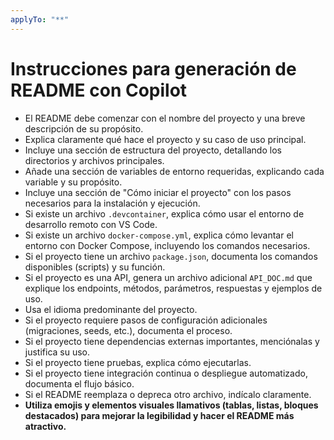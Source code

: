 ```yaml
---
applyTo: "**"
---
```


# Instrucciones para generación de README con Copilot

- El README debe comenzar con el nombre del proyecto y una breve descripción de su propósito.
- Explica claramente qué hace el proyecto y su caso de uso principal.
- Incluye una sección de estructura del proyecto, detallando los directorios y archivos principales.
- Añade una sección de variables de entorno requeridas, explicando cada variable y su propósito.
- Incluye una sección de "Cómo iniciar el proyecto" con los pasos necesarios para la instalación y ejecución.
- Si existe un archivo `.devcontainer`, explica cómo usar el entorno de desarrollo remoto con VS Code.
- Si existe un archivo `docker-compose.yml`, explica cómo levantar el entorno con Docker Compose, incluyendo los comandos necesarios.
- Si el proyecto tiene un archivo `package.json`, documenta los comandos disponibles (scripts) y su función.
- Si el proyecto es una API, genera un archivo adicional `API_DOC.md` que explique los endpoints, métodos, parámetros, respuestas y ejemplos de uso.
- Usa el idioma predominante del proyecto.
- Si el proyecto requiere pasos de configuración adicionales (migraciones, seeds, etc.), documenta el proceso.
- Si el proyecto tiene dependencias externas importantes, menciónalas y justifica su uso.
- Si el proyecto tiene pruebas, explica cómo ejecutarlas.
- Si el proyecto tiene integración continua o despliegue automatizado, documenta el flujo básico.
- Si el README reemplaza o depreca otro archivo, indícalo claramente.
- **Utiliza emojis y elementos visuales llamativos (tablas, listas, bloques destacados) para mejorar la legibilidad y hacer el README más atractivo.**
